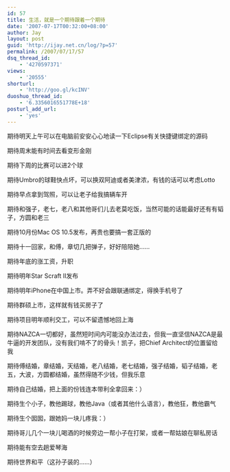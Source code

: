 ```yaml
---
id: 57
title: 生活，就是一个期待跟着一个期待
date: '2007-07-17T00:32:00+08:00'
author: Jay
layout: post
guid: 'http://ijay.net.cn/log/?p=57'
permalink: /2007/07/17/57
dsq_thread_id:
    - '4270597371'
views:
    - '20555'
shorturl:
    - 'http://goo.gl/kcINV'
duoshuo_thread_id:
    - '6.3356016551778E+18'
posturl_add_url:
    - 'yes'
---
```


期待明天上午可以在电脑前安安心心地读一下Eclipse有关快捷键绑定的源码

期待周末能有时间去看变形金刚

期待下周的比赛可以进2个球

期待Umbro的球鞋快点坏，可以换双阿迪或者美津浓，有钱的话可以考虑Lotto

期待早点拿到驾照，可以让老子给我搞辆车开

期待和强子，老七，老八和其他哥们儿去老莫吃饭，当然可能的话能最好还有有韬子，方圆和老三

期待10月份Mac OS 10.5发布，再贵也要搞一套正版的

期待十一回家，和傅，章切几把弹子，好好陪陪她……

期待年底的涨工资，升职

期待明年Star Scraft II发布

期待明年iPhone在中国上市。弄不好会跟联通绑定，得换手机号了

期待群硕上市，这样就有钱买房子了

期待项目明年顺利交工，可以不留遗憾地回上海

期待NAZCA一切都好，虽然短时间内可能没办法过去，但我一直坚信NAZCA是最牛逼的开发团队，没有我们啃不了的骨头！凯子，把Chief Architect的位置留给我

期待傅结婚，章结婚，天结婚，老八结婚，老七结婚，强子结婚，韬子结婚，老五，大波，方圆都结婚，虽然得随不少钱，但我乐意

期待自己结婚，把上面的份钱连本带利全拿回来：）

期待生个小子，教他踢球，教他Java（或者其他什么语言），教他狂，教他霸气

期待生个囡囡，跟她妈一块儿疼我：）

期待哥儿几个一块儿喝酒的时候旁边一帮小子在打架，或者一帮姑娘在聊私房话

期待能有空去趟爱琴海

期待世界和平（这孙子装的……）